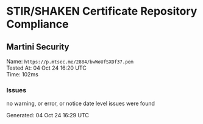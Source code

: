 # STIR/SHAKEN Certificate Repository Compliance

## Martini Security

Name: `https://p.mtsec.me/2884/bwWoUfSXDf37.pem`\
Tested At: 04 Oct 24 16:20 UTC\
Time: 102ms

### Issues

no warning, or error, or notice date level issues were found

Generated: 04 Oct 24 16:29 UTC